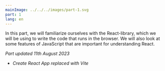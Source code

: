```yaml
---
mainImage: ../../../images/part-1.svg
part: 1
lang: en
---
```


<div class="intro">

In this part, we will familiarize ourselves with the React-library, which we will be using to write the code that runs in the browser. We will also look at some features of JavaScript that are important for understanding React.

<i>Part updated 11th August 2023</i>
- <i>Create React App replaced with Vite</i>

</div>
